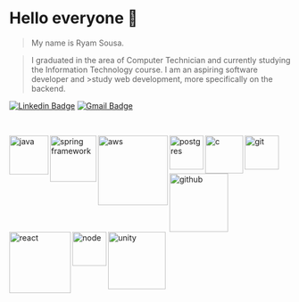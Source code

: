 # Hello everyone 👋

>My name is Ryam Sousa.

<p>

>I graduated in the area of Computer Technician and currently studying 
>the Information Technology course. I am an aspiring software developer and     >study web development, more specifically on the backend. 

</p>
<p>

  [![Linkedin Badge](https://img.shields.io/badge/-Ryam%20Sousa-blue?style=flat-square&logo=Linkedin&logoColor=white&link=https://www.linkedin.com/in/ryamsousa/)](https://www.linkedin.com/in/ryamsousa/)
  [![Gmail Badge](https://img.shields.io/badge/-ryam.sousa123@gmail.com-red?style=flat-square&logo=Gmail&logoColor=white&link=mailto:diego.schell.f@gmail.com)](mailto:ryam.sousa123@gmail.com)

</p>
<br/>
<p>
  <img align="left" alt="java" width="70px" src="https://i.imgur.com/3e0vBla.jpg" title="source: imgur.com" />
  <img align="left" alt="spring framework" width="83px" src="https://i.imgur.com/9eA4qSK.jpg" title="source: imgur.com" />
  <img align="left" alt="aws" width="125px" src="https://i.imgur.com/fh1wmtk.png" title="source: imgur.com" />
  <img align="left" alt="postgres" width="61px" src="https://i.imgur.com/GAp5WHo.jpg" title="source: imgur.com" />
  <img align="left" alt="c" width="68px" src="https://i.imgur.com/kYBx6ky.jpg" title="source: imgur.com" />  
  <img align="left" alt="git" width="61px" src="https://i.imgur.com/9yeL0a9.jpg" title="source: imgur.com" />
  <img align="left" alt="github" width="105px" src="https://i.imgur.com/BtsGXWM.jpg" title="source: imgur.com" />
  <img align="left" alt="react" width="110px" src="https://i.imgur.com/Bbqf3hb.jpg" title="source: imgur.com" />
  <img align="left" alt="node" width="61px" src="https://i.imgur.com/Ws2opPM.png" title="source: imgur.com" />
  <img align="left" alt="unity" width="103px" src="https://i.imgur.com/Hp36SWZ.png" title="source: imgur.com" />
</p>

